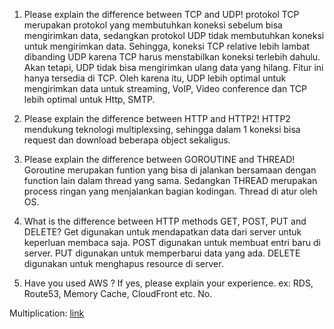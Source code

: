 1. Please explain the difference between TCP and UDP!
	protokol TCP merupakan protokol yang membutuhkan koneksi sebelum bisa mengirimkan data,
	sedangkan protokol UDP tidak membutuhkan koneksi untuk mengirimkan data.
	Sehingga, koneksi TCP relative lebih lambat dibanding UDP karena TCP harus menstabilkan koneksi terlebih dahulu.
	Akan tetapi, UDP tidak bisa mengirimkan ulang data yang hilang. Fitur ini hanya tersedia di TCP.
	Oleh karena itu, UDP lebih optimal untuk mengirimkan data untuk streaming, VoIP, Video conference dan TCP lebih optimal untuk Http, SMTP.

2. Please explain the difference between HTTP and HTTP2!
	HTTP2 mendukung teknologi multiplexsing, sehingga dalam 1 koneksi bisa request dan download beberapa object sekaligus.
	
3. Please explain the difference between GOROUTINE and THREAD!
	Goroutine merupakan funtion yang bisa di jalankan bersamaan dengan function lain dalam thread yang sama.
	Sedangkan THREAD merupakan process ringan yang menjalankan bagian kodingan. Thread di atur oleh OS.

4. What is the difference between HTTP methods GET, POST, PUT and DELETE?
	Get digunakan untuk mendapatkan data dari server untuk keperluan membaca saja.
	POST digunakan untuk membuat entri baru di server.
	PUT digunakan untuk memperbarui data yang ada.
	DELETE digunakan untuk menghapus resource di server.
	
5. Have you used AWS ? If yes, please explain your experience. ex: RDS, Route53, Memory Cache, CloudFront etc.
	No.

Multiplication: [link](https://go.dev/play/p/vJ4IyHPSrEU)
